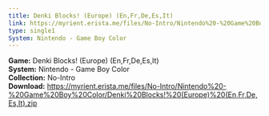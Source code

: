 ```yaml
---
title: Denki Blocks! (Europe) (En,Fr,De,Es,It)
link: https://myrient.erista.me/files/No-Intro/Nintendo%20-%20Game%20Boy%20Color/Denki%20Blocks!%20(Europe)%20(En,Fr,De,Es,It).zip
type: single1
System: Nintendo - Game Boy Color
---
```

<b>Game:</b> Denki Blocks! (Europe) (En,Fr,De,Es,It)<br>
<b>System:</b> Nintendo - Game Boy Color<br>
<b>Collection:</b> No-Intro<br>
<b>Download:</b> https://myrient.erista.me/files/No-Intro/Nintendo%20-%20Game%20Boy%20Color/Denki%20Blocks!%20(Europe)%20(En,Fr,De,Es,It).zip